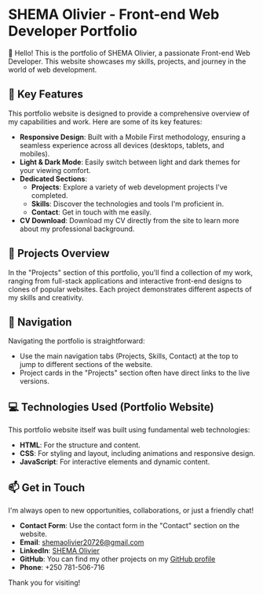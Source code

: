 # SHEMA Olivier - Front-end Web Developer Portfolio

👋 Hello! This is the portfolio of SHEMA Olivier, a passionate Front-end Web Developer. This website showcases my skills, projects, and journey in the world of web development.

## 🌟 Key Features

This portfolio website is designed to provide a comprehensive overview of my capabilities and work. Here are some of its key features:

-   **Responsive Design**: Built with a Mobile First methodology, ensuring a seamless experience across all devices (desktops, tablets, and mobiles).
-   **Light & Dark Mode**: Easily switch between light and dark themes for your viewing comfort.
-   **Dedicated Sections**:
    -   **Projects**: Explore a variety of web development projects I've completed.
    -   **Skills**: Discover the technologies and tools I'm proficient in.
    -   **Contact**: Get in touch with me easily.
-   **CV Download**: Download my CV directly from the site to learn more about my professional background.

## 🚀 Projects Overview

In the "Projects" section of this portfolio, you'll find a collection of my work, ranging from full-stack applications and interactive front-end designs to clones of popular websites. Each project demonstrates different aspects of my skills and creativity.

## 🧭 Navigation

Navigating the portfolio is straightforward:

-   Use the main navigation tabs (Projects, Skills, Contact) at the top to jump to different sections of the website.
-   Project cards in the "Projects" section often have direct links to the live versions.

## 💻 Technologies Used (Portfolio Website)

This portfolio website itself was built using fundamental web technologies:

-   **HTML**: For the structure and content.
-   **CSS**: For styling and layout, including animations and responsive design.
-   **JavaScript**: For interactive elements and dynamic content.

## 📫 Get in Touch

I'm always open to new opportunities, collaborations, or just a friendly chat!

-   **Contact Form**: Use the contact form in the "Contact" section on the website.
-   **Email**: [shemaolivier20726@gmail.com](mailto:shemaolivier20726@gmail.com)
-   **LinkedIn**: [SHEMA Olivier](https://www.linkedin.com/in/shema-olivier-86613b264)
-   **GitHub**: You can find my other projects on my [GitHub profile](https://github.com/obscode20726)
-   **Phone**: +250 781-506-716

Thank you for visiting!
